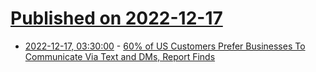# [Published on 2022-12-17](index.md)

* [2022-12-17, 03:30:00](https://slashdot.org/story/22/12/16/2342256/60-of-us-customers-prefer-businesses-to-communicate-via-text-and-dms-report-finds?utm_source=rss1.0mainlinkanon&utm_medium=feed) - [60% of US Customers Prefer Businesses To Communicate Via Text and DMs, Report Finds](https://slashdot.org/story/22/12/16/2342256/60-of-us-customers-prefer-businesses-to-communicate-via-text-and-dms-report-finds?utm_source=rss1.0mainlinkanon&utm_medium=feed)
